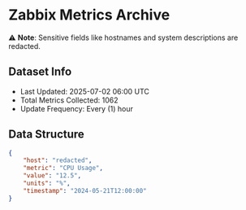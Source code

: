 # Zabbix Metrics Archive

⚠️ **Note**: Sensitive fields like hostnames and system descriptions are redacted.

## Dataset Info
- Last Updated: 2025-07-02 06:00 UTC
- Total Metrics Collected: 1062
- Update Frequency: Every (1) hour

## Data Structure
```json
{
    "host": "redacted",
    "metric": "CPU Usage",
    "value": "12.5",
    "units": "%",
    "timestamp": "2024-05-21T12:00:00"
}
```
